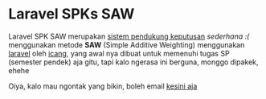 # Laravel SPKs SAW
Laravel SPK SAW merupakan [sistem pendukung keputusan](https://id.wikipedia.org/wiki/Sistem_pendukung_keputusan) *sederhana :(* menggunakan metode **SAW** (Simple Additive Weighting) menggunakan [laravel](https://laravel.com) oleh [icang](https://instagram.com/icangdev), yang awal nya dibuat untuk memenuhi tugas SP (semester pendek) aja gitu, tapi kalo ngerasa ini berguna, monggo dipakek, ehehe

Oiya, kalo mau ngontak yang bikin, boleh email [kesini aja](mailto:cobaniatbaik@gmail.com)